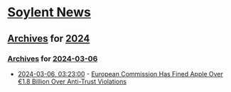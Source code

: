 # [Soylent News](../../../README.md)

## [Archives](../../index.md) for [2024](../index.md)

### [Archives](../../index.md) for [2024-03-06](index.md)

* [2024-03-06, 03:23:00](https://soylentnews.org/article.pl?sid=24/03/05/1917209&from=rss) - [European Commission Has Fined Apple Over €1.8 Billion Over Anti-Trust Violations](https://soylentnews.org/article.pl?sid=24/03/05/1917209&from=rss)
